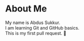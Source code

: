 # About Me
My name is Abdus Sukkur.  
I am learning Git and GitHub basics.  
This is my first pull request. 🚀